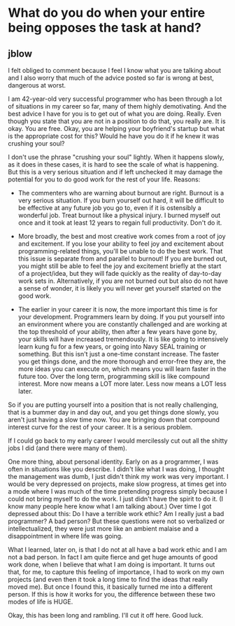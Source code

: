 # What do you do when your entire being opposes the task at hand?

## jblow

I felt obliged to comment because I feel I know what you are talking about and I also worry that much of the advice posted so far is wrong at best, dangerous at worst.

I am 42-year-old very successful programmer who has been through a lot of situations in my career so far, many of them highly demotivating. And the best advice I have for you is to get out of what you are doing. Really. Even though you state that you are not in a position to do that, you really are. It is okay. You are free. Okay, you are helping your boyfriend's startup but what is the appropriate cost for this? Would he have you do it if he knew it was crushing your soul?

I don't use the phrase "crushing your soul" lightly. When it happens slowly, as it does in these cases, it is hard to see the scale of what is happening. But this is a very serious situation and if left unchecked it may damage the potential for you to do good work for the rest of your life. Reasons:

* The commenters who are warning about burnout are right. Burnout is a very serious situation. If you burn yourself out hard, it will be difficult to be effective at any future job you go to, even if it is ostensibly a wonderful job. Treat burnout like a physical injury. I burned myself out once and it took at least 12 years to regain full productivity. Don't do it.

* More broadly, the best and most creative work comes from a root of joy and excitement. If you lose your ability to feel joy and excitement about programming-related things, you'll be unable to do the best work. That this issue is separate from and parallel to burnout! If you are burned out, you might still be able to feel the joy and excitement briefly at the start of a project/idea, but they will fade quickly as the reality of day-to-day work sets in. Alternatively, if you are not burned out but also do not have a sense of wonder, it is likely you will never get yourself started on the good work.

* The earlier in your career it is now, the more important this time is for your development. Programmers learn by doing. If you put yourself into an environment where you are constantly challenged and are working at the top threshold of your ability, then after a few years have gone by, your skills will have increased tremendously. It is like going to intensively learn kung fu for a few years, or going into Navy SEAL training or something. But this isn't just a one-time constant increase. The faster you get things done, and the more thorough and error-free they are, the more ideas you can execute on, which means you will learn faster in the future too. Over the long term, programming skill is like compound interest. More now means a LOT more later. Less now means a LOT less later.

So if you are putting yourself into a position that is not really challenging, that is a bummer day in and day out, and you get things done slowly, you aren't just having a slow time now. You are bringing down that compound interest curve for the rest of your career. It is a serious problem.

If I could go back to my early career I would mercilessly cut out all the shitty jobs I did (and there were many of them).

One more thing, about personal identity. Early on as a programmer, I was often in situations like you describe. I didn't like what I was doing, I thought the management was dumb, I just didn't think my work was very important. I would be very depressed on projects, make slow progress, at times get into a mode where I was much of the time pretending progress simply because I could not bring myself to do the work. I just didn't have the spirit to do it. (I know many people here know what I am talking about.) Over time I got depressed about this: Do I have a terrible work ethic? Am I really just a bad programmer? A bad person? But these questions were not so verbalized or intellectualized, they were just more like an ambient malaise and a disappointment in where life was going.

What I learned, later on, is that I do not at all have a bad work ethic and I am not a bad person. In fact I am quite fierce and get huge amounts of good work done, when I believe that what I am doing is important. It turns out that, for me, to capture this feeling of importance, I had to work on my own projects (and even then it took a long time to find the ideas that really moved me). But once I found this, it basically turned me into a different person. If this is how it works for you, the difference between these two modes of life is HUGE.

Okay, this has been long and rambling. I'll cut it off here. Good luck. 
